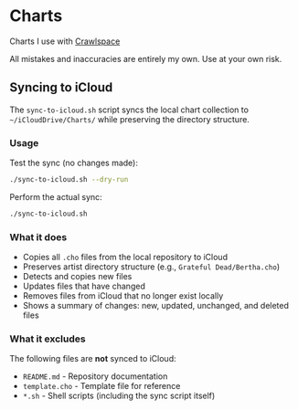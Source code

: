 # Charts

Charts I use with [Crawlspace](https://crawlspacenh.com)

All mistakes and inaccuracies are entirely my own. Use at your own risk.

## Syncing to iCloud

The `sync-to-icloud.sh` script syncs the local chart collection to `~/iCloudDrive/Charts/` while preserving the directory structure.

### Usage

Test the sync (no changes made):
```bash
./sync-to-icloud.sh --dry-run
```

Perform the actual sync:
```bash
./sync-to-icloud.sh
```

### What it does

- Copies all `.cho` files from the local repository to iCloud
- Preserves artist directory structure (e.g., `Grateful Dead/Bertha.cho`)
- Detects and copies new files
- Updates files that have changed
- Removes files from iCloud that no longer exist locally
- Shows a summary of changes: new, updated, unchanged, and deleted files

### What it excludes

The following files are **not** synced to iCloud:
- `README.md` - Repository documentation
- `template.cho` - Template file for reference
- `*.sh` - Shell scripts (including the sync script itself)
